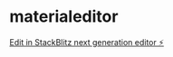 # materialeditor

[Edit in StackBlitz next generation editor ⚡️](https://stackblitz.com/~/github.com/jdot274/materialeditor)